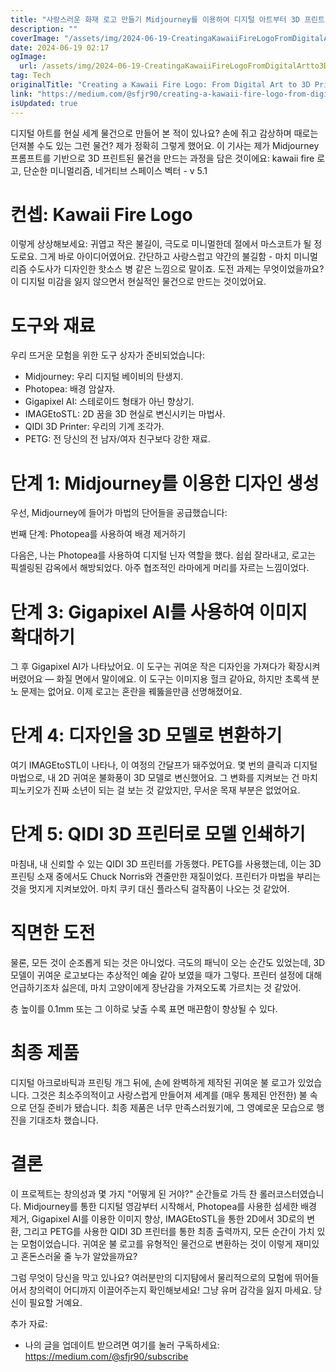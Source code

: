 ```yaml
---
title: "사랑스러운 화재 로고 만들기 Midjourney를 이용하여 디지털 아트부터 3D 프린트까지 완성하기"
description: ""
coverImage: "/assets/img/2024-06-19-CreatingaKawaiiFireLogoFromDigitalArtto3DPrintedAwesomenessusingMidjourney_0.png"
date: 2024-06-19 02:17
ogImage:
  url: /assets/img/2024-06-19-CreatingaKawaiiFireLogoFromDigitalArtto3DPrintedAwesomenessusingMidjourney_0.png
tag: Tech
originalTitle: "Creating a Kawaii Fire Logo: From Digital Art to 3D Printed Awesomeness using Midjourney"
link: "https://medium.com/@sfjr90/creating-a-kawaii-fire-logo-from-digital-art-to-3d-printed-awesomeness-using-midjourney-83bb78c2e2ab"
isUpdated: true
---
```


디지털 아트를 현실 세계 물건으로 만들어 본 적이 있나요? 손에 쥐고 감상하며 때로는 던져볼 수도 있는 그런 물건? 제가 정확히 그렇게 했어요. 이 기사는 제가 Midjourney 프롬프트를 기반으로 3D 프린트된 물건을 만드는 과정을 담은 것이에요: kawaii fire 로고, 단순한 미니멀리즘, 네거티브 스페이스 벡터 - v 5.1

# 컨셉: Kawaii Fire Logo

이렇게 상상해보세요: 귀엽고 작은 불길이, 극도로 미니멀한데 절에서 마스코트가 될 정도로요. 그게 바로 아이디어였어요. 간단하고 사랑스럽고 약간의 불길함 - 마치 미니멀리즘 수도사가 디자인한 핫소스 병 같은 느낌으로 말이죠. 도전 과제는 무엇이었을까요? 이 디지털 미감을 잃지 않으면서 현실적인 물건으로 만드는 것이었어요.

# 도구와 재료

<div class="content-ad"></div>

우리 뜨거운 모험을 위한 도구 상자가 준비되었습니다:

- Midjourney: 우리 디지털 베이비의 탄생지.
- Photopea: 배경 암살자.
- Gigapixel AI: 스테로이드 형태가 아닌 향상기.
- IMAGEtoSTL: 2D 꿈을 3D 현실로 변신시키는 마법사.
- QIDI 3D Printer: 우리의 기계 조각가.
- PETG: 전 당신의 전 남자/여자 친구보다 강한 재료.

# 단계 1: Midjourney를 이용한 디자인 생성

우선, Midjourney에 들어가 마법의 단어들을 공급했습니다:

<div class="content-ad"></div>

번째 단계: Photopea를 사용하여 배경 제거하기

다음은, 나는 Photopea를 사용하여 디지털 닌자 역할을 했다. 쉽쉽 잘라내고, 로고는 픽셀링된 감옥에서 해방되었다. 아주 협조적인 라마에게 머리를 자르는 느낌이었다.

# 단계 3: Gigapixel AI를 사용하여 이미지 확대하기

<div class="content-ad"></div>

그 후 Gigapixel AI가 나타났어요. 이 도구는 귀여운 작은 디자인을 가져다가 확장시켜버렸어요 — 화질 면에서 말이에요. 이 도구는 이미지용 헐크 같아요, 하지만 초록색 분노 문제는 없어요. 이제 로고는 혼란을 꿰뚫을만큼 선명해졌어요.

# 단계 4: 디자인을 3D 모델로 변환하기

여기 IMAGEtoSTL이 나타나, 이 여정의 간달프가 돼주었어요. 몇 번의 클릭과 디지털 마법으로, 내 2D 귀여운 불화풍이 3D 모델로 변신했어요. 그 변화를 지켜보는 건 마치 피노키오가 진짜 소년이 되는 걸 보는 것 같았지만, 무서운 목재 부분은 없었어요.

# 단계 5: QIDI 3D 프린터로 모델 인쇄하기

<div class="content-ad"></div>

마침내, 내 신뢰할 수 있는 QIDI 3D 프린터를 가동했다. PETG를 사용했는데, 이는 3D 프린팅 소재 중에서도 Chuck Norris와 견줄만한 재질이었다. 프린터가 마법을 부리는 것을 멋지게 지켜보았어. 마치 쿠키 대신 플라스틱 걸작품이 나오는 것 같았어.

# 직면한 도전

물론, 모든 것이 순조롭게 되는 것은 아니었다. 극도의 패닉이 오는 순간도 있었는데, 3D 모델이 귀여운 로고보다는 추상적인 예술 같아 보였을 때가 그렇다. 프린터 설정에 대해 언급하기조차 싫은데, 마치 고양이에게 장난감을 가져오도록 가르치는 것 같았어.

층 높이를 0.1mm 또는 그 이하로 낮출 수록 표면 매끈함이 향상될 수 있다.

<div class="content-ad"></div>

# 최종 제품

디지털 아크로바틱과 프린팅 개그 뒤에, 손에 완벽하게 제작된 귀여운 불 로고가 있었습니다. 그것은 최소주의적이고 사랑스럽게 만들어져 세계를 (매우 통제된 안전한) 불 속으로 던질 준비가 됐습니다. 최종 제품은 너무 만족스러웠기에, 그 영예로운 모습으로 행진을 기대조차 했습니다.

# 결론

이 프로젝트는 창의성과 몇 가지 "어떻게 된 거야?" 순간들로 가득 찬 롤러코스터였습니다. Midjourney를 통한 디지털 영감부터 시작해서, Photopea를 사용한 섬세한 배경 제거, Gigapixel AI를 이용한 이미지 향상, IMAGEtoSTL을 통한 2D에서 3D로의 변환, 그리고 PETG를 사용한 QIDI 3D 프린터를 통한 최종 출력까지, 모든 순간이 가치 있는 모험이었습니다. 귀여운 불 로고를 유형적인 물건으로 변환하는 것이 이렇게 재미있고 혼돈스러울 줄 누가 알았을까요?

<div class="content-ad"></div>

그럼 무엇이 당신을 막고 있나요? 여러분만의 디지턈에서 물리적으로의 모험에 뛰어들어서 창의력이 어디까지 이끌어주는지 확인해보세요! 그냥 유머 감각을 잃지 마세요. 당신이 필요할 거예요.

추가 자료:

- 나의 글을 업데이트 받으려면 여기를 눌러 구독하세요: https://medium.com/@sfjr90/subscribe
